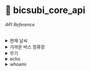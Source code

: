 # 📝 bicsubi_core_api


###### API Reference
<details markdown="1">
<summary>현재 날씨</summary>

<details markdown="1" style="margin-left:14px">
<summary>/weather</summary>

**현재 날씨 보기**
----
현재 기온과 바람세기를 표시합니다.

* **URL**

  /weather

* **Method:**

  `GET`


* **Data Params**

  **Required:**

  `API KEY=[String] - API KEY`  
  `lat=[Float] - 위도`  
  `lon=[Float] - 경도`  


* **Response**

  `current_region=[String] - 현재 지역`  
  `current_temperture=[Float] - 현재 기온(섭씨)`  
  `current_windspeed=[Float] - 현재 바람 세기(m/s)`  
 

* **Success Response:**
```
HTTP/1.1 200 OK
```
</details>
</details>


<details markdown="1">
<summary>가까운 버스 정류장</summary>

<details markdown="1" style="margin-left:14px">
<summary>/busstop</summary>

**가까운 버스 정류장 알리기**
----
현재 위치에서 가장 가까운 버스 정류장을 알려줍니다

* **URL**

  /busstop

* **Method:**

  `GET`


* **Data Params**

  **Required:**

  `API KEY=[String] - API KEY`  
  `lat=[Float] - 위도`  
  `lon=[Float] - 경도`  


* **Response**

  `busstop=[String] - 가장 가까운 버스 정류장의 명칭`  
 

* **Success Response:**
```
HTTP/1.1 200 OK
```
</details>
</details>


<details markdown="1">
<summary>무기</summary>

<details markdown="1" style="margin-left:14px">
<summary>/weapon</summary>

**무기 일람**
----
빅수비가 갖고 있는 무기의 일람을 조회합니다.

* **URL**

  /weapon

* **Method:**

  `GET`

* **Response**

  `weapon_view.html` 
 

* **Success Response:**
```
HTTP/1.1 200 OK
```
</details>

<details markdown="1" style="margin-left:14px">
<summary>/weapon/create</summary>

**무기 추가**
----
무기 일람에 무기를 추가합니다.
추가하는 내용은 Form 형식으로 입력합니다.

* **URL**

  /weapon/create

* **Method:**

  `POST`

* **Data Params**

  **Form Required:**
 
  `name=[String] - 무기 이름`  
  `stock=[Integer] - 수량`  


* **Success Response:**
```
"POST /weapon/create/ HTTP/1.1" 302
"GET /weapon/ HTTP/1.1" 200
```

</details>

<details markdown="1" style="margin-left:14px">
<summary>/weapon/update</summary>

**무기 수정**
----
무기의 이름이나 수량을 수정합니다.
수정하는 내용은 Form 형식으로 입력합니다.

* **URL**

  /weapon/update/{weapon_id}

* **Method:**

  `POST`

* **Data Params**

  **Form Required:**
 
  `name=[String] - 수정할 무기 이름`  
  `stock=[Integer] - 수정할 수량`  
 

* **Success Response:**
```
"POST /weapon/update/{weapon_id} HTTP/1.1" 302
"GET /weapon/ HTTP/1.1" 200
```

</details>

<details markdown="1" style="margin-left:14px">
<summary>/weapon/delete/{weapon_id}</summary>


**무기 삭제**
---- 
특정한 무기를 삭제합니다.

* **URL**

  /weapon/delete/{weapon_id}

* **Method:**

  `POST`

* **Success Response:**
```
"POST /weapon/delete/{weapon_id} HTTP/1.1" 302
"GET /weapon/ HTTP/1.1" 200
```

</details>
</details>


<details markdown="1">
<summary>echo</summary>

<details markdown="1" style="margin-left:14px">
<summary>/echo</summary>

**문자열 표시**
----
문자열을 표시합니다.

* **URL**

  /echo?string={string}

* **Method:**

  `GET`

* **Data Params**

  **Required:**
 
  `string=[String] - 표시할 내용` 
 
* **Response**

  **Required:**

  `value=[String] - 입력받은 문자열`


* **Success Response:**
```
"GET /echo?string={string} HTTP/1.1" 200
```
</details>
</details>

<details markdown="1">
<summary>whoami</summary>

<details markdown="1" style="margin-left:14px">
<summary>/whoami</summary>

**github id**
----
github id를 표시합니다.

* **URL**

  /whoami

* **Method:**

  `GET`
 
* **Response**

  `{"name": "yeji1814"}`


* **Success Response:**
```
"GET /whoami/ HTTP/1.1" 200
```
</details>
</details>